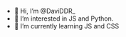 - 👋 Hi, I’m @DaviDDR_
- 👀 I’m interested in JS and Python.
- 🌱 I’m currently learning JS and CSS

<!---
DaviDDR19/DaviDDR19 is a ✨ special ✨ repository because its `README.md` (this file) appears on your GitHub profile.
You can click the Preview link to take a look at your changes.
--->
